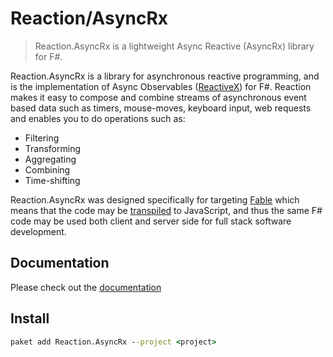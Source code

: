 # Reaction/AsyncRx

> Reaction.AsyncRx is a lightweight Async Reactive (AsyncRx) library for F#.

Reaction.AsyncRx is a library for asynchronous reactive programming, and is the implementation of Async Observables ([ReactiveX](http://reactivex.io/)) for F#. Reaction makes it easy to compose and combine streams of asynchronous event based data such as timers, mouse-moves, keyboard input, web requests and enables you to do operations such as:

- Filtering
- Transforming
- Aggregating
- Combining
- Time-shifting

Reaction.AsyncRx was designed specifically for targeting [Fable](http://fable.io/) which means that the code may be [transpiled](https://en.wikipedia.org/wiki/Source-to-source_compiler) to JavaScript, and thus the same F# code may be used both client and server side for full stack software development.

## Documentation

Please check out the [documentation](https://dbrattli.github.io/Reaction/)

## Install

```cmd
paket add Reaction.AsyncRx --project <project>
```
